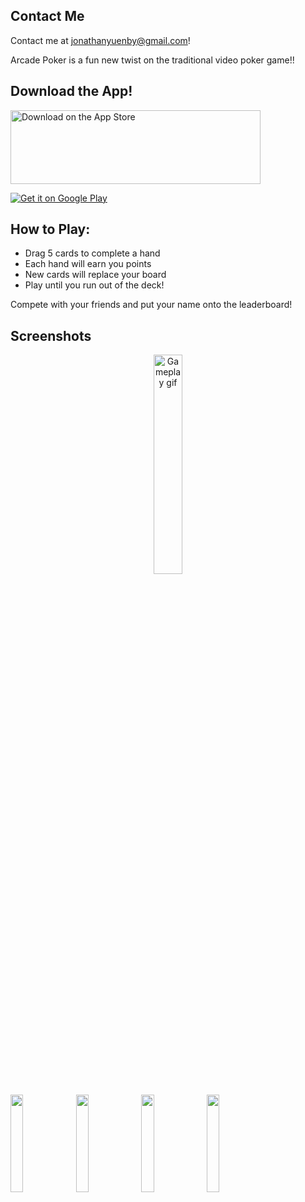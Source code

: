## Contact Me

Contact me at jonathanyuenby@gmail.com!

Arcade Poker is a fun new twist on the traditional video poker game!!

## Download the App!

<a href='https://itunes.apple.com/us/app/arcade-poker/id1332985671'><img alt='Download on the App Store' src='https://upload.wikimedia.org/wikipedia/commons/thumb/3/3c/Download_on_the_App_Store_Badge.svg/2000px-Download_on_the_App_Store_Badge.svg.png' left='150' height='118' width='400'/></a>

<a href='https://play.google.com/store/apps/details?id=com.arcadepoker&pcampaignid=MKT-Other-global-all-co-prtnr-py-PartBadge-Mar2515-1'><img alt='Get it on Google Play' src='https://play.google.com/intl/en_us/badges/images/generic/en_badge_web_generic.png'/></a>

## How to Play:

 * Drag 5 cards to complete a hand
 * Each hand will earn you points
 * New cards will replace your board
 * Play until you run out of the deck!


Compete with your friends and put your name onto the leaderboard!


## Screenshots
<p align="center">
  <img src="./arcadepokergif.gif" alt="Gameplay gif" width="30%"/>
</p>
<div style="width:100%"> 
  <img src="https://i.imgur.com/g6reX7S.jpg" width="20%"/>
  <img src="https://i.imgur.com/M6yfAnC.png" width="20%"/>
  <img src="https://i.imgur.com/jH9JpUa.png" width="20%"/>
  <img src="https://i.imgur.com/UYdaxKs.png" width="20%"/>
</div>
